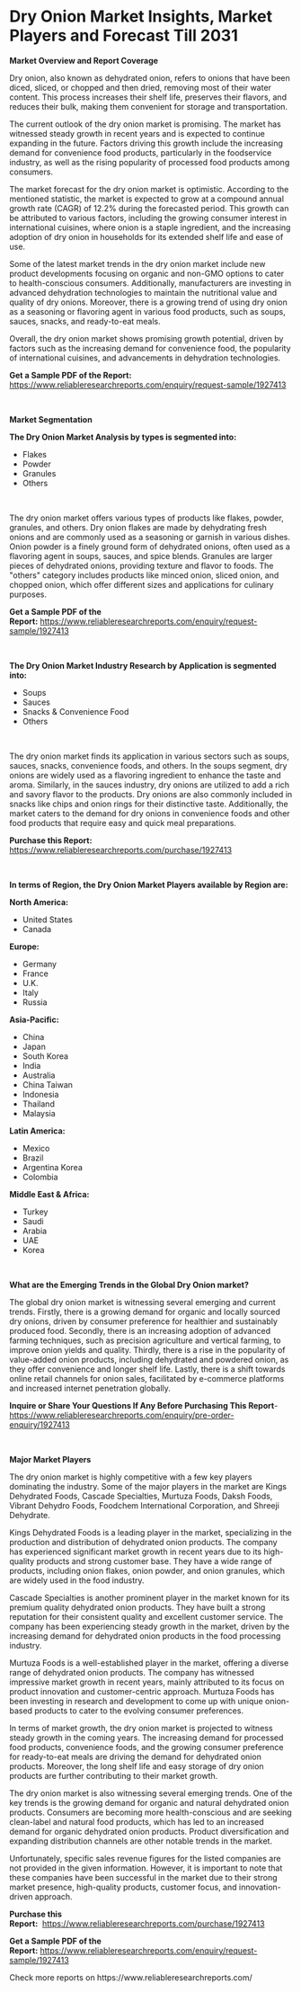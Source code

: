 <p><h1>Dry Onion Market Insights, Market Players and Forecast Till 2031</h1></p><p><strong>Market Overview and Report Coverage</strong></p>
<p><p>Dry onion, also known as dehydrated onion, refers to onions that have been diced, sliced, or chopped and then dried, removing most of their water content. This process increases their shelf life, preserves their flavors, and reduces their bulk, making them convenient for storage and transportation.</p><p>The current outlook of the dry onion market is promising. The market has witnessed steady growth in recent years and is expected to continue expanding in the future. Factors driving this growth include the increasing demand for convenience food products, particularly in the foodservice industry, as well as the rising popularity of processed food products among consumers.</p><p>The market forecast for the dry onion market is optimistic. According to the mentioned statistic, the market is expected to grow at a compound annual growth rate (CAGR) of 12.2% during the forecasted period. This growth can be attributed to various factors, including the growing consumer interest in international cuisines, where onion is a staple ingredient, and the increasing adoption of dry onion in households for its extended shelf life and ease of use.</p><p>Some of the latest market trends in the dry onion market include new product developments focusing on organic and non-GMO options to cater to health-conscious consumers. Additionally, manufacturers are investing in advanced dehydration technologies to maintain the nutritional value and quality of dry onions. Moreover, there is a growing trend of using dry onion as a seasoning or flavoring agent in various food products, such as soups, sauces, snacks, and ready-to-eat meals.</p><p>Overall, the dry onion market shows promising growth potential, driven by factors such as the increasing demand for convenience food, the popularity of international cuisines, and advancements in dehydration technologies.</p></p>
<p><strong>Get a Sample PDF of the Report:</strong> <a href="https://www.reliableresearchreports.com/enquiry/request-sample/1927413">https://www.reliableresearchreports.com/enquiry/request-sample/1927413</a></p>
<p>&nbsp;</p>
<p><strong>Market Segmentation</strong></p>
<p><strong>The Dry Onion Market Analysis by types is segmented into:</strong></p>
<p><ul><li>Flakes</li><li>Powder</li><li>Granules</li><li>Others</li></ul></p>
<p>&nbsp;</p>
<p><p>The dry onion market offers various types of products like flakes, powder, granules, and others. Dry onion flakes are made by dehydrating fresh onions and are commonly used as a seasoning or garnish in various dishes. Onion powder is a finely ground form of dehydrated onions, often used as a flavoring agent in soups, sauces, and spice blends. Granules are larger pieces of dehydrated onions, providing texture and flavor to foods. The "others" category includes products like minced onion, sliced onion, and chopped onion, which offer different sizes and applications for culinary purposes.</p></p>
<p><strong>Get a Sample PDF of the Report:</strong>&nbsp;<a href="https://www.reliableresearchreports.com/enquiry/request-sample/1927413">https://www.reliableresearchreports.com/enquiry/request-sample/1927413</a></p>
<p>&nbsp;</p>
<p><strong>The Dry Onion Market Industry Research by Application is segmented into:</strong></p>
<p><ul><li>Soups</li><li>Sauces</li><li>Snacks & Convenience Food</li><li>Others</li></ul></p>
<p>&nbsp;</p>
<p><p>The dry onion market finds its application in various sectors such as soups, sauces, snacks, convenience foods, and others. In the soups segment, dry onions are widely used as a flavoring ingredient to enhance the taste and aroma. Similarly, in the sauces industry, dry onions are utilized to add a rich and savory flavor to the products. Dry onions are also commonly included in snacks like chips and onion rings for their distinctive taste. Additionally, the market caters to the demand for dry onions in convenience foods and other food products that require easy and quick meal preparations.</p></p>
<p><strong>Purchase this Report:</strong>&nbsp; <a href="https://www.reliableresearchreports.com/purchase/1927413">https://www.reliableresearchreports.com/purchase/1927413</a></p>
<p>&nbsp;</p>
<p><strong>In terms of Region, the Dry Onion Market Players available by Region are:</strong></p>
<p>
    <p> <strong> North America: </strong>
        <ul>
            <li>United States</li>
            <li>Canada</li>
        </ul>
        </p> 
    <p> <strong> Europe: </strong>
        <ul>
            <li>Germany</li>
            <li>France</li>
            <li>U.K.</li>
            <li>Italy</li>
            <li>Russia</li>
        </ul>
        </p> 
    <p> <strong> Asia-Pacific: </strong>
        <ul>
            <li>China</li>
            <li>Japan</li>
            <li>South Korea</li>
            <li>India</li>
            <li>Australia</li>
            <li>China Taiwan</li>
            <li>Indonesia</li>
            <li>Thailand</li>
            <li>Malaysia</li>
        </ul>
        </p> 
    <p> <strong> Latin America: </strong>
        <ul>
            <li>Mexico</li>
            <li>Brazil</li>
            <li>Argentina Korea</li>
            <li>Colombia</li>
        </ul>
        </p> 
    <p> <strong> Middle East & Africa: </strong>
        <ul>
            <li>Turkey</li>
            <li>Saudi</li>
            <li>Arabia</li>
            <li>UAE</li>
            <li>Korea</li>
        </ul>
    </p>
    </p>
<p>&nbsp;</p>
<p><strong>What are the Emerging Trends in the Global Dry Onion market?</strong></p>
<p><p>The global dry onion market is witnessing several emerging and current trends. Firstly, there is a growing demand for organic and locally sourced dry onions, driven by consumer preference for healthier and sustainably produced food. Secondly, there is an increasing adoption of advanced farming techniques, such as precision agriculture and vertical farming, to improve onion yields and quality. Thirdly, there is a rise in the popularity of value-added onion products, including dehydrated and powdered onion, as they offer convenience and longer shelf life. Lastly, there is a shift towards online retail channels for onion sales, facilitated by e-commerce platforms and increased internet penetration globally.</p></p>
<p><strong>Inquire or Share Your Questions If Any Before Purchasing This Report</strong>- <a href="https://www.reliableresearchreports.com/enquiry/pre-order-enquiry/1927413">https://www.reliableresearchreports.com/enquiry/pre-order-enquiry/1927413</a></p>
<p>&nbsp;</p>
<p><strong>Major Market Players</strong></p>
<p><p>The dry onion market is highly competitive with a few key players dominating the industry. Some of the major players in the market are Kings Dehydrated Foods, Cascade Specialties, Murtuza Foods, Daksh Foods, Vibrant Dehydro Foods, Foodchem International Corporation, and Shreeji Dehydrate. </p><p>Kings Dehydrated Foods is a leading player in the market, specializing in the production and distribution of dehydrated onion products. The company has experienced significant market growth in recent years due to its high-quality products and strong customer base. They have a wide range of products, including onion flakes, onion powder, and onion granules, which are widely used in the food industry. </p><p>Cascade Specialties is another prominent player in the market known for its premium quality dehydrated onion products. They have built a strong reputation for their consistent quality and excellent customer service. The company has been experiencing steady growth in the market, driven by the increasing demand for dehydrated onion products in the food processing industry.</p><p>Murtuza Foods is a well-established player in the market, offering a diverse range of dehydrated onion products. The company has witnessed impressive market growth in recent years, mainly attributed to its focus on product innovation and customer-centric approach. Murtuza Foods has been investing in research and development to come up with unique onion-based products to cater to the evolving consumer preferences.</p><p>In terms of market growth, the dry onion market is projected to witness steady growth in the coming years. The increasing demand for processed food products, convenience foods, and the growing consumer preference for ready-to-eat meals are driving the demand for dehydrated onion products. Moreover, the long shelf life and easy storage of dry onion products are further contributing to their market growth.</p><p>The dry onion market is also witnessing several emerging trends. One of the key trends is the growing demand for organic and natural dehydrated onion products. Consumers are becoming more health-conscious and are seeking clean-label and natural food products, which has led to an increased demand for organic dehydrated onion products. Product diversification and expanding distribution channels are other notable trends in the market.</p><p>Unfortunately, specific sales revenue figures for the listed companies are not provided in the given information. However, it is important to note that these companies have been successful in the market due to their strong market presence, high-quality products, customer focus, and innovation-driven approach.</p></p>
<p><strong>Purchase this Report:</strong>&nbsp;&nbsp;<a href="https://www.reliableresearchreports.com/purchase/1927413">https://www.reliableresearchreports.com/purchase/1927413</a></p>
<p></p>
<p><strong>Get a Sample PDF of the Report:</strong>&nbsp;<a href="https://www.reliableresearchreports.com/enquiry/request-sample/1927413">https://www.reliableresearchreports.com/enquiry/request-sample/1927413</a></p>
<p>Check more reports on https://www.reliableresearchreports.com/</p>